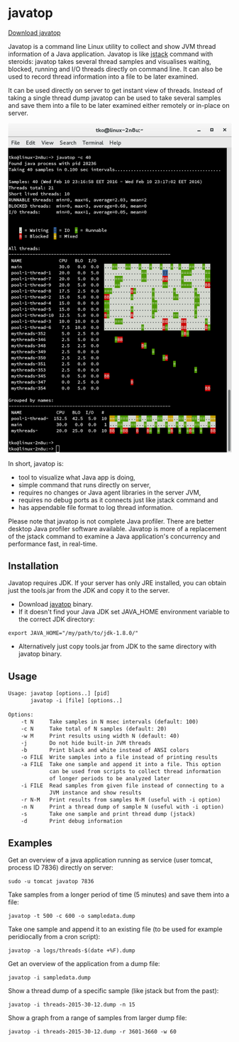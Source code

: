 # javatop

[Download javatop](https://github.com/tkoivula/javatop/releases/download/v1.0-beta/javatop)

Javatop is a command line Linux utility to collect and show JVM thread information of a Java application. Javatop is like [jstack](https://docs.oracle.com/javase/8/docs/technotes/tools/unix/jstack.html) command with steroids: javatop takes several thread samples and visualises waiting, blocked, running and I/O threads directly on command line. It can also be used to record thread information into a file to be later examined. 

It can be used directly on server to get instant view of threads. Instead of taking a single thread dump javatop can be used to take several samples and save them into a file to be later examined either remotely or in-place on server.

![Screenshot of javatop](https://raw.githubusercontent.com/tkoivula/javatop/master/doc/img/screenshot-javatop.jpg)

In short, javatop is:
  * tool to visualize what Java app is doing,
  * simple command that runs directly on server,
  * requires no changes or Java agent libraries in the server JVM,
  * requires no debug ports as it connects just like jstack command and
  * has appendable file format to log thread information.

Please note that javatop is not complete Java profiler. There are better desktop Java profiler software available. Javatop is more of a replacement of the jstack command to examine a Java application's concurrency and performance fast, in real-time. 



## Installation

Javatop requires JDK. If your server has only JRE installed, you can obtain just the tools.jar from the JDK and copy it to the server.

  * Download [javatop](https://github.com/tkoivula/javatop/releases) binary.
  * If it doesn't find your Java JDK set JAVA_HOME environment variable to the correct JDK directory:
```
export JAVA_HOME="/my/path/to/jdk-1.8.0/"
```
  * Alternatively just copy tools.jar from JDK to the same directory with javatop binary.


## Usage
```
Usage: javatop [options..] [pid]
       javatop -i [file] [options..]

Options:
    -t N     Take samples in N msec intervals (default: 100)
    -c N     Take total of N samples (default: 20)
    -w M     Print results using width N (default: 40)
    -j       Do not hide built-in JVM threads
    -b       Print black and white instead of ANSI colors
    -o FILE  Write samples into a file instead of printing results
    -a FILE  Take one sample and append it into a file. This option
             can be used from scripts to collect thread information
             of longer periods to be analyzed later
    -i FILE  Read samples from given file instead of connecting to a
             JVM instance and show results
    -r N-M   Print results from samples N-M (useful with -i option)
    -n N     Print a thread dump of sample N (useful with -i option)
    -s       Take one sample and print thread dump (jstack)
    -d       Print debug information
```

## Examples

Get an overview of a java application running as service (user tomcat, process ID 7836) directly on server:

    sudo -u tomcat javatop 7836
  
Take samples from a longer period of time (5 minutes) and save them into a file:

    javatop -t 500 -c 600 -o sampledata.dump
  
Take one sample and append it to an existing file (to be used for example peridiocally from a cron script):

    javatop -a logs/threads-$(date +%F).dump

Get an overview of the application from a dump file:

    javatop -i sampledata.dump
  
Show a thread dump of a specific sample (like jstack but from the past):

    javatop -i threads-2015-30-12.dump -n 15
  
Show a graph from a range of samples from larger dump file:

    javatop -i threads-2015-30-12.dump -r 3601-3660 -w 60
  
  

  
  
